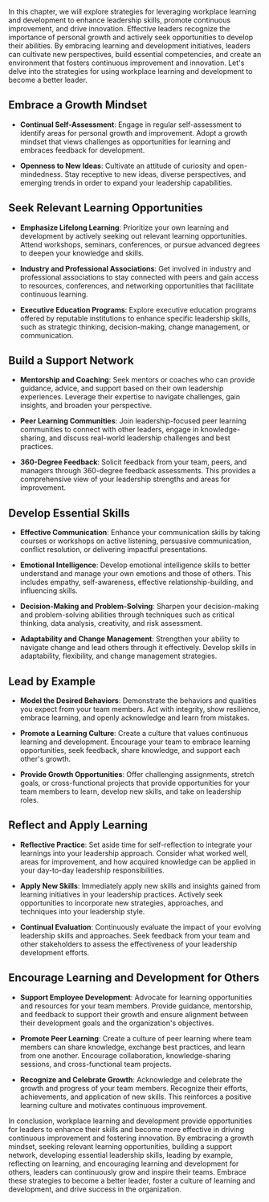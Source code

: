 
In this chapter, we will explore strategies for leveraging workplace learning and development to enhance leadership skills, promote continuous improvement, and drive innovation. Effective leaders recognize the importance of personal growth and actively seek opportunities to develop their abilities. By embracing learning and development initiatives, leaders can cultivate new perspectives, build essential competencies, and create an environment that fosters continuous improvement and innovation. Let's delve into the strategies for using workplace learning and development to become a better leader.

Embrace a Growth Mindset
------------------------

* **Continual Self-Assessment**: Engage in regular self-assessment to identify areas for personal growth and improvement. Adopt a growth mindset that views challenges as opportunities for learning and embraces feedback for development.

* **Openness to New Ideas**: Cultivate an attitude of curiosity and open-mindedness. Stay receptive to new ideas, diverse perspectives, and emerging trends in order to expand your leadership capabilities.

Seek Relevant Learning Opportunities
------------------------------------

* **Emphasize Lifelong Learning**: Prioritize your own learning and development by actively seeking out relevant learning opportunities. Attend workshops, seminars, conferences, or pursue advanced degrees to deepen your knowledge and skills.

* **Industry and Professional Associations**: Get involved in industry and professional associations to stay connected with peers and gain access to resources, conferences, and networking opportunities that facilitate continuous learning.

* **Executive Education Programs**: Explore executive education programs offered by reputable institutions to enhance specific leadership skills, such as strategic thinking, decision-making, change management, or communication.

Build a Support Network
-----------------------

* **Mentorship and Coaching**: Seek mentors or coaches who can provide guidance, advice, and support based on their own leadership experiences. Leverage their expertise to navigate challenges, gain insights, and broaden your perspective.

* **Peer Learning Communities**: Join leadership-focused peer learning communities to connect with other leaders, engage in knowledge-sharing, and discuss real-world leadership challenges and best practices.

* **360-Degree Feedback**: Solicit feedback from your team, peers, and managers through 360-degree feedback assessments. This provides a comprehensive view of your leadership strengths and areas for improvement.

Develop Essential Skills
------------------------

* **Effective Communication**: Enhance your communication skills by taking courses or workshops on active listening, persuasive communication, conflict resolution, or delivering impactful presentations.

* **Emotional Intelligence**: Develop emotional intelligence skills to better understand and manage your own emotions and those of others. This includes empathy, self-awareness, effective relationship-building, and influencing skills.

* **Decision-Making and Problem-Solving**: Sharpen your decision-making and problem-solving abilities through techniques such as critical thinking, data analysis, creativity, and risk assessment.

* **Adaptability and Change Management**: Strengthen your ability to navigate change and lead others through it effectively. Develop skills in adaptability, flexibility, and change management strategies.

Lead by Example
---------------

* **Model the Desired Behaviors**: Demonstrate the behaviors and qualities you expect from your team members. Act with integrity, show resilience, embrace learning, and openly acknowledge and learn from mistakes.

* **Promote a Learning Culture**: Create a culture that values continuous learning and development. Encourage your team to embrace learning opportunities, seek feedback, share knowledge, and support each other's growth.

* **Provide Growth Opportunities**: Offer challenging assignments, stretch goals, or cross-functional projects that provide opportunities for your team members to learn, develop new skills, and take on leadership roles.

Reflect and Apply Learning
--------------------------

* **Reflective Practice**: Set aside time for self-reflection to integrate your learnings into your leadership approach. Consider what worked well, areas for improvement, and how acquired knowledge can be applied in your day-to-day leadership responsibilities.

* **Apply New Skills**: Immediately apply new skills and insights gained from learning initiatives in your leadership practices. Actively seek opportunities to incorporate new strategies, approaches, and techniques into your leadership style.

* **Continual Evaluation**: Continuously evaluate the impact of your evolving leadership skills and approaches. Seek feedback from your team and other stakeholders to assess the effectiveness of your leadership development efforts.

Encourage Learning and Development for Others
---------------------------------------------

* **Support Employee Development**: Advocate for learning opportunities and resources for your team members. Provide guidance, mentorship, and feedback to support their growth and ensure alignment between their development goals and the organization's objectives.

* **Promote Peer Learning**: Create a culture of peer learning where team members can share knowledge, exchange best practices, and learn from one another. Encourage collaboration, knowledge-sharing sessions, and cross-functional team projects.

* **Recognize and Celebrate Growth**: Acknowledge and celebrate the growth and progress of your team members. Recognize their efforts, achievements, and application of new skills. This reinforces a positive learning culture and motivates continuous improvement.

In conclusion, workplace learning and development provide opportunities for leaders to enhance their skills and become more effective in driving continuous improvement and fostering innovation. By embracing a growth mindset, seeking relevant learning opportunities, building a support network, developing essential leadership skills, leading by example, reflecting on learning, and encouraging learning and development for others, leaders can continuously grow and inspire their teams. Embrace these strategies to become a better leader, foster a culture of learning and development, and drive success in the organization.
